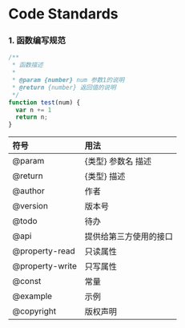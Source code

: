 # Code Standards

### 1. 函数编写规范

```javascript
/**
 * 函数描述
 *
 * @param {number} num 参数1的说明
 * @return {number} 返回值的说明
 */
function test(num) {
  var n += 1
  return n;
}
```

| 符号 | 用法 |
| :--- | :--- |
| @param | {类型} 参数名 描述 |
| @return | {类型} 描述 |
| @author | 作者 |
| @version | 版本号 |
| @todo | 待办 |
| @api | 提供给第三方使用的接口 |
| @property-read | 只读属性 |
| @property-write | 只写属性 |
| @const | 常量 |
| @example | 示例 |
| @copyright | 版权声明 |



